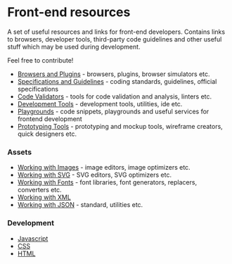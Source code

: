 # Front-end resources

A set of useful resources and links for front-end developers. Contains links to browsers, developer tools, third-party code guidelines and other useful stuff which may be used during development.

Feel free to contribute!

* [Browsers and Plugins](browsers.md) - browsers, plugins, browser simulators etc.
* [Specifications and Guidelines](guidelines.md) - coding standards, guidelines, official specifications
* [Code Validators](validators.md) - tools for code validation and analysis, linters etc.
* [Development Tools](tools.md) - development tools, utilities, ide etc.
* [Playgrounds](playgrounds.md) - code snippets, playgrounds and useful services for frontend development
* [Prototyping Tools](prototypes.md) - prototyping and mockup tools, wireframe creators, quick designers etc.

### Assets

* [Working with Images](images.md) - image editors, image optimizers etc.
* [Working with SVG](svg.md) - SVG editors, SVG optimizers etc.
* [Working with Fonts](fonts.md) - font libraries, font generators, replacers, converters etc.
* [Working with XML](xml.md)
* [Working with JSON](json.md) - standard, utilities etc.

### Development

* [Javascript](javascript.md)
* [CSS](css.md)
* [HTML](html.md)